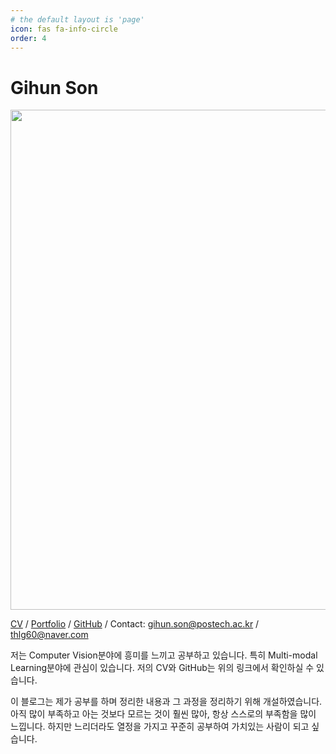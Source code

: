 ```yaml
---
# the default layout is 'page'
icon: fas fa-info-circle
order: 4
---
```

# Gihun Son

<p align="left">
  <img src="https://github.com/user-attachments/assets/b1534817-cac7-4360-b008-0fc2e158c84d" width="800">
</p>

[CV](https://drive.google.com/file/d/1r25YdWBgkyh5ZF2cdA1IEWfb4l4Md6dw/view?usp=sharing) / [Portfolio](https://drive.google.com/file/d/1hJbFdAfLJ5gwZF4mChgvY-nmAr3qSP5r/view?usp=sharing) / [GitHub](https://github.com/gihuni99) / Contact: <gihun.son@postech.ac.kr> / <thlg60@naver.com> 

저는 Computer Vision분야에 흥미를 느끼고 공부하고 있습니다. 특히 Multi-modal Learning분야에 관심이 있습니다. 저의 CV와 GitHub는 위의 링크에서 확인하실 수 있습니다.

이 블로그는 제가 공부를 하며 정리한 내용과 그 과정을 정리하기 위해 개설하였습니다. 아직 많이 부족하고 아는 것보다 모르는 것이 훨씬 많아, 항상 스스로의 부족함을 많이 느낍니다. 하지만 느리더라도 열정을 가지고 꾸준히 공부하여 가치있는 사람이 되고 싶습니다.